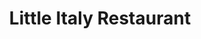 ---
title: "Little Italy Restaurant"
address: "21 John Street, Kilkenny City, Co. Kilkenny"
tel: "+353 (0)56 771 2765"
county: "Kilkenny"
category: "Italian Restaurants"
type: "Content"
lat: "52.652225494384766"
lng: "-7.2493062019348145"
---
